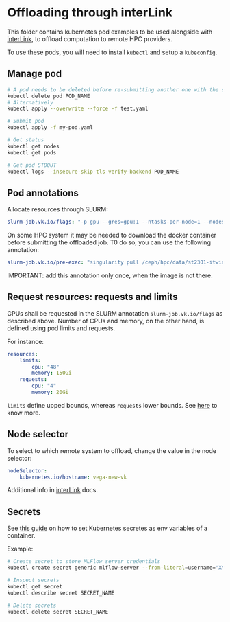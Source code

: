 # Offloading through interLink

This folder contains kubernetes pod examples to be used alongside with
[interLink](https://github.com/interTwin-eu/interLink),
to offload computation to remote HPC providers.

To use these pods, you will need to install `kubectl` and setup a `kubeconfig`.

## Manage pod

```bash
# A pod needs to be deleted before re-submitting another one with the same name
kubectl delete pod POD_NAME
# Alternatively
kubectl apply --overwrite --force -f test.yaml

# Submit pod
kubectl apply -f my-pod.yaml

# Get status
kubectl get nodes
kubectl get pods

# Get pod STDOUT
kubectl logs --insecure-skip-tls-verify-backend POD_NAME
```

## Pod annotations

Allocate resources through SLURM:

```yaml
slurm-job.vk.io/flags: "-p gpu --gres=gpu:1 --ntasks-per-node=1 --nodes=1"
```

On some HPC system it may be needed to download the docker
container before submitting the offloaded job. T0 do so, you can use the
following annotation:

```yaml
slurm-job.vk.io/pre-exec: "singularity pull /ceph/hpc/data/st2301-itwin-users/itwinaiv6_1.sif docker://ghcr.io/intertwin-eu/itwinai:0.0.1-3dgan-0.2"
```

IMPORTANT: add this annotation only once, when the image is not there.

## Request resources: requests and limits

GPUs shall be requested in the SLURM annotation `slurm-job.vk.io/flags` as described above.
Number of CPUs and memory, on the other hand, is defined using pod limits and requests.

For instance:

```yaml
resources:
    limits:
        cpu: "48"
        memory: 150Gi
    requests:
        cpu: "4"
        memory: 20Gi
```

`limits` define upped bounds, whereas `requests` lower bounds.
See [here](https://cloud.google.com/blog/products/containers-kubernetes/kubernetes-best-practices-resource-requests-and-limits)
to know more.

## Node selector

To select to which remote system to offload, change the value in the node selector:

```yaml
nodeSelector:
    kubernetes.io/hostname: vega-new-vk
```

Additional info in [interLink](https://github.com/interTwin-eu/interLink) docs.

## Secrets

See [this guide](https://kubernetes.io/docs/tasks/inject-data-application/distribute-credentials-secure/#define-container-environment-variables-using-secret-data)
on how to set Kubernetes secretes as env variables of a container.

Example:

```bash
# Create secret to store MLFlow server credentials 
kubectl create secret generic mlflow-server --from-literal=username='XYZ' --from-literal=password='ABC'

# Inspect secrets
kubectl get secret
kubectl describe secret SECRET_NAME

# Delete secrets
kubectl delete secret SECRET_NAME
```
